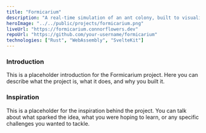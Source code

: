 ```yaml
---
title: "Formicarium"
description: "A real-time simulation of an ant colony, built to visualise the emergent behavior of ants (for fun)."
heroImage: "../../public/projects/formicarium.png"
liveUrl: "https://formicarium.connorflowers.dev"
repoUrl: "https://github.com/your-username/formicarium"
technologies: ["Rust", "WebAssembly", "SvelteKit"]
---
```


### Introduction

This is a placeholder introduction for the Formicarium project. Here you can describe what the project is, what it does, and why you built it.

### Inspiration

This is a placeholder for the inspiration behind the project. You can talk about what sparked the idea, what you were hoping to learn, or any specific challenges you wanted to tackle.
